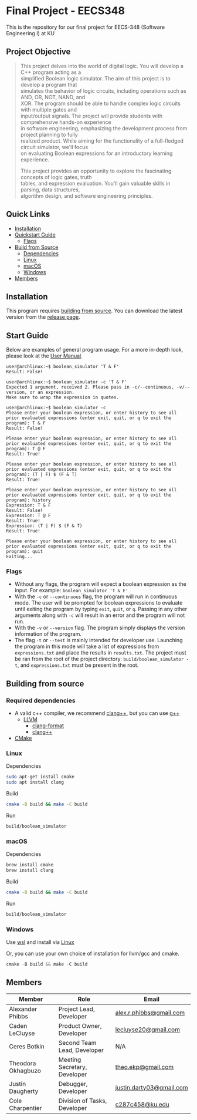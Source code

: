 # Final Project - EECS348  

This is the repository for our final project for EECS-348 (Software Engineering I) at KU

## Project Objective  

> This project delves into the world of digital logic. You will develop a C++ program acting as a    
> simplified Boolean logic simulator. The aim of this project is to develop a program that    
> simulates the behavior of logic circuits, including operations such as AND, OR, NOT, NAND, and    
> XOR. The program should be able to handle complex logic circuits with multiple gates and   
> input/output signals. The project will provide students with comprehensive hands-on experience   
> in software engineering, emphasizing the development process from project planning to fully   
> realized product. While aiming for the functionality of a full-fledged circuit simulator, we'll focus   
> on evaluating Boolean expressions for an introductory learning experience.   
> 
> This project provides an opportunity to explore the fascinating concepts of logic gates, truth   
> tables, and expression evaluation. You'll gain valuable skills in parsing, data structures,   
> algorithm design, and software engineering principles.   

## Quick Links   

- [Installation](#installation)
- [Quickstart Guide](#start-guide)
  * [Flags](#flags)
- [Build from Source](#building-from-source)
  * [Dependencies](#required-dependencies)
  * [Linux](#linux)
  * [macOS](#macos)
  * [Windows](#windows)
- [Members](#members)

## Installation   

This program requires [building from source](#building-from-source). You can download the latest version from the [release page](https://github.com/YAKU-Student/EECS-348---Group-Project/releases).    

## Start Guide   

Below are examples of general program usage. For a more in-depth look, please look at the [User Manual](https://github.com/YAKU-Student/EECS-348---Group-Project/blob/main/doc/06-Users-Manual.pdf).    

```console
user@archlinux:~$ boolean_simulator 'T & F'
Result: False!

user@archlinux:~$ boolean_simulator -c 'T & F'
Expected 1 argument, received 2. Please pass in -c/--continuous, -v/--version, or an expression.
Make sure to wrap the expression in quotes.

user@archlinux:~$ boolean_simulator -c
Please enter your boolean expression, or enter history to see all prior evaluated expressions (enter exit, quit, or q to exit the program): T & F
Result: False!

Please enter your boolean expression, or enter history to see all prior evaluated expressions (enter exit, quit, or q to exit the program): T @ F
Result: True!

Please enter your boolean expression, or enter history to see all prior evaluated expressions (enter exit, quit, or q to exit the program): (T | F) $ (F & T)
Result: True!

Please enter your boolean expression, or enter history to see all prior evaluated expressions (enter exit, quit, or q to exit the program): history
Expression: T & F
Result: False!
Expression: T @ F
Result: True!
Expression: (T | F) $ (F & T)
Result: True!

Please enter your boolean expression, or enter history to see all prior evaluated expressions (enter exit, quit, or q to exit the program): quit
Exiting...
```

### Flags

- Without any flags, the program will expect a boolean expression as the input. For example: `boolean_simulator 'T & F'`
- With the `-c` or `--continuous` flag, the program will run in continuous mode. The user will be prompted for boolean expressions to evaluate until exiting the program by typing `exit`, `quit`, or `q`. Passing in any other arguments along with `-c` will result in an error and the program will not run.
- With the `-v` or `--version` flag. The program simply displays the version information of the program.    
- The flag `-t` or `--test` is mainly intended for developer use. Launching the program in this mode will take a list of expressions from `expressions.txt` and place the results in `results.txt`. The project must be ran from the root of the project directory: `build/boolean_simulator -t`, and `expressions.txt` must be present in the root.

## Building from source

### Required dependencies

- A valid c++ compiler, we recommend [clang++](https://clang.llvm.org/), but you can use [g++](https://gcc.gnu.org/)   
  - [LLVM](https://www.llvm.org/)
    * [clang-format](https://clang.llvm.org/docs/ClangFormat.html)
    * [clang++](https://clang.llvm.org/)
- [CMake](https://cmake.org/)

### Linux

Dependencies    

```bash
sudo apt-get install cmake
sudo apt install clang
```

Build    

```bash
cmake -B build && make -C build
```

Run    

```bash
build/boolean_simulator
```

### macOS

Dependencies

```bash
brew install cmake
brew install clang
```

Build

```bash
cmake -B build && make -C build
```

Run

```bash
build/boolean_simulator
```

### Windows

Use [wsl](https://learn.microsoft.com/en-us/windows/wsl/install) and install via [Linux](#linux)    

Or, you can use your own choice of installation for llvm/gcc and cmake.    

```powershell
cmake -B build && make -C build
```

## Members     

| Member           | Role                         | Email                   |
| ---------------- | ---------------------------- | ----------------------- |
| Alexander Phibbs | Project Lead, Developer      | alex.r.phibbs@gmail.com |
| Caden LeCluyse   | Product Owner, Developer     | lecluyse20@gmail.com    |
| Ceres Botkin     | Second Team Lead, Developer  | N/A                     | 
| Theodora Okhagbuzo | Meeting Secretary, Developer | theo.ekp@gmail.com    |
| Justin Daugherty | Debugger, Developer          | justin.darty03@gmail.com |
| Cole Charpentier | Division of Tasks, Developer | c287c458@ku.edu         |
